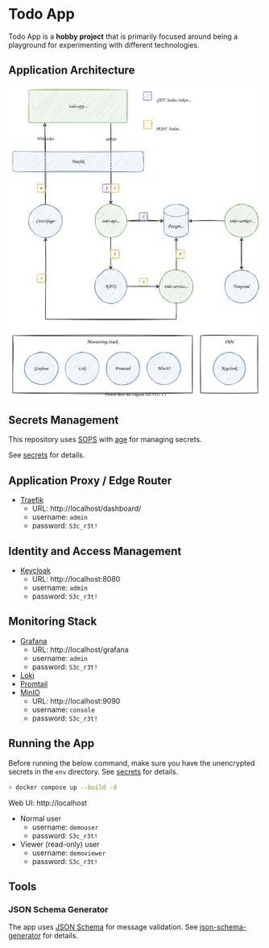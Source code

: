 # Todo App

Todo App is a **hobby project** that is primarily focused around being a playground for experimenting with different technologies.

## Application Architecture

![Todo App Architecture](doc/architecture.svg)

## Secrets Management

This repository uses [SOPS](https://github.com/mozilla/sops) with [age](https://github.com/mozilla/sops#encrypting-using-age) for managing secrets.

See [secrets](secrets/) for details.

## Application Proxy / Edge Router

- [Traefik](https://traefik.io/traefik/)
  - URL: http://localhost/dashboard/
  - username: `admin`
  - password: `S3c_r3t!`

## Identity and Access Management

- [Keycloak](https://www.keycloak.org/)
  - URL: http://localhost:8080
  - username: `admin`
  - password: `S3c_r3t!`

## Monitoring Stack

- [Grafana](https://grafana.com/oss/grafana/)
  - URL: http://localhost/grafana
  - username: `admin`
  - password: `S3c_r3t!`
- [Loki](https://grafana.com/oss/loki/)
- [Promtail](https://grafana.com/docs/loki/latest/clients/promtail/)
- [MinIO](https://min.io/)
  - URL: http://localhost:9090
  - username: `console`
  - password: `S3c_r3t!`

## Running the App

Before running the below command, make sure you have the unencrypted secrets in the `env` directory. See [secrets](secrets/) for details.

```bash
> docker compose up --build -d
```

Web UI: http://localhost

- Normal user
  - username: `demouser`
  - password: `S3c_r3t!`
- Viewer (read-only) user
  - username: `demoviewer`
  - password: `S3c_r3t!`

## Tools

### JSON Schema Generator

The app uses [JSON Schema](https://json-schema.org/) for message validation. See [json-schema-generator](tools/json-schema-generator) for details.
